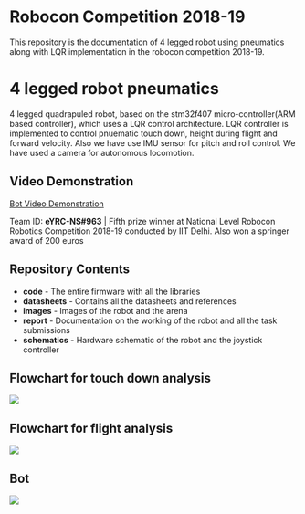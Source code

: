 # Robocon Competition 2018-19
This repository is the documentation of 4 legged robot using pneumatics along with LQR implementation in the robocon competition 2018-19.

# 4 legged robot pneumatics
4 legged quadrapuled robot, based on the stm32f407 micro-controller(ARM based controller), which uses a LQR control architecture. LQR controller is implemented to control pnuematic touch down, height during flight and forward velocity. Also we have use IMU sensor for pitch and roll control. We have used a camera for autonomous locomotion.

## Video Demonstration
[Bot Video Demonstration](https://www.youtube.com/watch?v=049U0JCLvGc)   

Team ID: **eYRC-NS#963** | 
Fifth prize winner at National Level Robocon Robotics Competition 2018-19 conducted by IIT Delhi. Also won a springer award of 200 euros

## Repository Contents
- **code** - The entire firmware with all the libraries
- **datasheets** - Contains all the datasheets and references
- **images** - Images of the robot and the arena
- **report** - Documentation on the working of the robot and all the task submissions
- **schematics** - Hardware schematic of the robot and the joystick controller

## Flowchart for touch down analysis
![](https://github.com/Soofiyan/4_legged_robot_pneumatics/blob/master/images/4_legged_pneumatic1.png)

## Flowchart for flight analysis
![](https://github.com/Soofiyan/4_legged_robot_pneumatics/blob/master/images/4_legged_pneumatic2.png)

## Bot
![](https://github.com/Soofiyan/e-Yantra-Competition/blob/master/images/image1.png)

